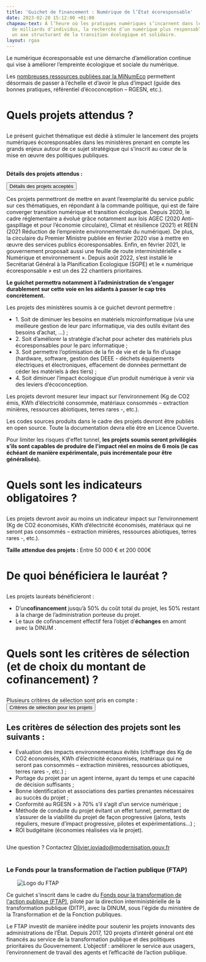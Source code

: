 ```yaml
---
title: 'Guichet de financement : Numérique de l’État écoresponsable'
date: 2023-02-28 15:12:00 +01:00
chapeau-text: À l’heure où les pratiques numériques s’incarnent dans le quotidien
  de milliards d’individus, la recherche d’un numérique plus responsable doit devenir
  un axe structurant de la transition écologique et solidaire.
layout: rgaa
---
```


Le numérique écoresponsable est une démarche d’amélioration continue qui vise à améliorer l’empreinte écologique et sociale du numérique.

Les [nombreuses ressources publiées par la MiNumEco](https://ecoresponsable.numerique.gouv.fr/publications/) permettent désormais de passer à l’échelle et d’avoir le plus d’impact (guide des bonnes pratiques, référentiel d’écoconception – RGESN, etc.).

<h1 style="margin-bottom: 1em; margin-top: 1.5em" class="h2">Quels projets attendus ?</h1>
Le présent guichet thématique est dédié à stimuler le lancement des projets numériques écoresponsables dans les ministères prenant en compte les grands enjeux autour de ce sujet stratégique qui s’inscrit au cœur de la mise en œuvre des politiques publiques.
<br>
<br>

**Détails des projets attendus :**

<script>
  function myFunction(id) {
    let x = document.getElementById(id);
    let button = document.getElementById("accordion-button");

    if (x.className.indexOf("show") == -1) {
      x.className += " show";
      button.className += " is-active"
    } else {
      x.className = x.className.replace(" show", "");
      button.className = button.className.replace(" is-active", "");
    }
  }

</script>

<div class="margin-bottom-3 accordion no-bullet" data-allow-all-closed="true">
  <div class="accordion-item">
    <button onclick="myFunction('projets-proactive')" id="accordion-button" class="accordion-title" aria-controls="qui" aria-expanded="false">Détails des projets acceptés</button>
    <div class="accordion-content" id="projets-proactive">

<p>Ces projets permettront de mettre en avant l’exemplarité du service public sur ces thématiques, en répondant à la commande politique, qui est de faire converger transition numérique et transition écologique. Depuis 2020, le cadre réglementaire a évolué grâce notamment aux lois AGEC (2020 Anti-gaspillage et pour l’économie circulaire), Climat et résilience (2021) et REEN (2021 Réduction de l’empreinte environnementale du numérique). De plus, la circulaire du Premier Ministre publiée en février 2020 vise à mettre en œuvre des services publics écoresponsables. Enfin, en février 2021, le gouvernement proposait aussi une feuille de route interministérielle « Numérique et environnement ». Depuis août 2022, s’est installé le Secrétariat Général à la Planification Ecologique (SGPE) et le « numérique écoresponsable » est un des 22 chantiers prioritaires.</p>
<p><strong>Le guichet permettra notamment à l’administration de s’engager durablement sur cette voie en les aidants à passer le cap très concrètement.</strong></p>
<p>Les projets des ministères soumis à ce guichet devront permettre :</p>
<ul>
        <li>1.	Soit de diminuer les besoins en matériels microinformatique (via une meilleure gestion de leur parc informatique, via des outils évitant des besoins d’achat, …) ;</li>
        <li>2.	Soit d’améliorer la  stratégie d’achat pour acheter des matériels plus écoresponsables pour le parc informatique ;</li>
        <li>3.	Soit permettre l’optimisation de la fin de vie et de la fin d’usage (hardware, software, gestion des DEEE - déchets équipements électriques et électroniques, effacement de données permettant de céder les matériels à des tiers) ;</li>
        <li>4.	Soit diminuer l’impact écologique d’un produit numérique à venir via des leviers d’écoconception.</li>
      </ul>
      <p>Les projets devront mesurer leur impact sur l’environnement (Kg de CO2 émis, KWh d’électricité consommée, matériaux consommés – extraction minières, ressources abiotiques, terres rares -, etc.).
      </p>
<p>Les codes sources produits dans le cadre des projets devront être publiés en open source. Toute la documentation devra elle être en Licence Ouverte.</p>
<p>Pour limiter les risques d'effet tunnel, <strong>les projets soumis seront privilégiés s’ils sont capables de produire de l'impact réel en moins de 6 mois (le cas échéant de manière expérimentale, puis incrémentale pour être généralisés).</strong></p>
    </div>
  </div>
  </div>

<h1 style="margin-bottom: 1em; margin-top: 1.5em" class="h2">Quels sont les indicateurs obligatoires ?</h1>
Les projets devront avoir au moins un indicateur impact sur l’environnement (Kg de CO2 économisés, KWh d’électricité économisés, matériaux qui ne seront pas consommés – extraction minières, ressources abiotiques, terres rares -, etc.).

**Taille attendue des projets :**
Entre 50 000 € et  200 000€

<h1 style="margin-bottom: 1em; margin-top: 1.5em" class="h2">De quoi bénéficiera le lauréat ?</h1>

Les projets lauréats bénéficieront :
<ul> <li>D’un<strong>cofinancement</strong> jusqu’à 50% du coût total du projet, les 50% restant à la charge de l’administration porteuse du projet.</li> <li>Le taux de cofinancement effectif fera l’objet d’<strong>échanges</strong> en amont avec la DINUM&nbsp;.</li></ul>

<h1 style="margin-bottom: 1em; margin-top: 1.5em" class="h2">Quels sont les critères de sélection (et de choix du montant de cofinancement) ?</h1>
Plusieurs critères de sélection sont pris en compte : 

<script>
  function myFunction(id) {
    let x = document.getElementById(id);
    let button = document.getElementById("accordion-button");

    if (x.className.indexOf("show") == -1) {
      x.className += " show";
      button.className += " is-active"
    } else {
      x.className = x.className.replace(" show", "");
      button.className = button.className.replace(" is-active", "");
    }
  }

</script>

<div class="margin-bottom-3 accordion no-bullet" data-allow-all-closed="true">
  <div class="accordion-item">
    <button onclick="myFunction('criteres-selection')" id="accordion-button" class="accordion-title" aria-controls="qui" aria-expanded="false">Critères de sélection pour les projets</button>
    <div class="accordion-content" id="criteres-selection">
      <h2>Les critères de sélection des projets sont les suivants&nbsp;:</h2>
        <ul><li>Evaluation des impacts environnementaux évités (chiffrage des Kg de CO2 économisés, KWh d’électricité économisés, matériaux qui ne seront pas consommés – extraction minières, ressources abiotiques, terres rares -, etc.) ;</li>
        <li>Portage du projet par un agent interne, ayant du temps et une capacité de décision suffisants ;</li>
        <li>Bonne identification et associations des parties prenantes nécessaires au succès du projet  ;</li>
        <li>Conformité au RGESN > à 70% s’il s’agit d’un service numérique ; </li>
        <li>Méthode de conduite du projet évitant un effet tunnel, permettant de s’assurer de la viabilité du projet de façon progressive (jalons, tests réguliers, mesure d’impact progressive, pilotes et expérimentations…) ;</li>
<li>ROI budgétaire (économies réalisées via le projet). </li>
      </ul>
    </div>
  </div>
  </div>

<p style="margin-bottom: 2em; margin-top: 2em;">Une question ? Contactez <a href="Olivier.joviado@modernisation.gouv.fr">Olivier.joviado@modernisation.gouv.fr</a>

<div class="encadre noir" style="margin-bottom:40px"><h3 style="margin-top: 40px;">Le Fonds pour la transformation de l’action publique (FTAP)</h3>
<figure class="image-left" style="width: 30%; margin-right: 1em; margin-left: 2em;"> 
<img src="/uploads/logo_FTAP_RVB.jpg" alt="Logo du FTAP">
</figure><p>Ce guichet s'inscrit dans le cadre du <a href="https://www.modernisation.gouv.fr/transformer-laction-publique/fonds-pour-la-transformation-de-laction-publique" title="Fonds pour la transformation de l'action publique (FTAP) - Lien externe">Fonds pour la transformation de l'action publique (FTAP)</a>, piloté par la direction interministérielle de la transformation publique (DITP), avec la DINUM, sous l'égide du ministère de la Transformation et de la Fonction publiques.</p><p style="margin-bottom: 0.5em">Le FTAP investit de manière inédite pour soutenir les projets innovants des administrations de l’État. Depuis 2017, 120 projets d’intérêt général ont été financés au service de la transformation publique et des politiques prioritaires du Gouvernement. L’objectif : améliorer le service aux usagers, l’environnement de travail des agents et l’efficacité de l’action publique.</p>
</div>
